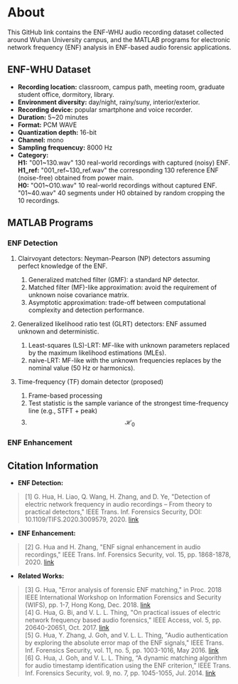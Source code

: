 # About

This GitHub link contains the ENF-WHU audio recording dataset collected around Wuhan University campus, and the MATLAB programs for electronic network frequency (ENF) analysis in ENF-based audio forensic applications.

## ENF-WHU Dataset
- **Recording location:** classroom, campus path, meeting room, graduate student office, dormitory, library.
- **Environment diversity:** day/night, rainy/suny, interior/exterior.
- **Recording device:** popular smartphone and voice recorder.
- **Duration:** 5~20 minutes
- **Format:** PCM WAVE
- **Quantization depth:** 16-bit
- **Channel:** mono
- **Sampling frequencuy:** 8000 Hz
- **Category:**<br>
  **H1:** "001\~130.wav" 130 real-world recordings with captured (noisy) ENF.<br>
  **H1_ref:** "001_ref\~130_ref.wav" the corresponding 130 reference ENF (noise-free) obtained from power main.<br>
  **H0:** "O01\~O10.wav" 10 real-world recordings without captured ENF. "01\~40.wav" 40 segments under H0 obtained by random cropping the 10 recordings.

## MATLAB Programs
### ENF Detection
1. Clairvoyant detectors: Neyman-Pearson (NP) detectors assuming perfect knowledge of the ENF.
    1. Generalized matched filter (GMF): a standard NP detector.
    2. Matched filter (MF)-like approximation: avoid the requirement of unknown noise covariance matrix.
    3. Asymptotic approximation: trade-off between computational complexity and detection performance.

2. Generalized likelihood ratio test (GLRT) detectors: ENF assumed unknown and deterministic.
    1. Least-squares (LS)-LRT: MF-like with unknown parameters replaced by the maximum likelihood estimations (MLEs).
    2. naive-LRT: MF-like with the unknown frequencies replaces by the nominal value (50 Hz or harmonics).

3. Time-frequency (TF) domain detector (proposed)
    1. Frame-based processing
    2. Test statistic is the sample variance of the strongest time-frequency line (e.g., STFT + peak)
    3. $$\mathcal{H}_0$$


### ENF Enhancement

## Citation Information
- **ENF Detection:**
 > \[1] G. Hua, H. Liao, Q. Wang, H. Zhang, and D. Ye, "Detection of electric network frequency in audio recordings – From theory to practical detectors," IEEE Trans. Inf. Forensics Security, DOI: 10.1109/TIFS.2020.3009579, 2020. [link](https://ieeexplore.ieee.org/document/9143185)
- **ENF Enhancement:**
 > \[2] G. Hua and H. Zhang, "ENF signal enhancement in audio recordings," IEEE Trans. Inf. Forensics Security, vol. 15, pp. 1868-1878, 2020. [link](https://ieeexplore.ieee.org/document/8894138)
- **Related Works:**
 > \[3] G. Hua, "Error analysis of forensic ENF matching," in Proc. 2018 IEEE International Workshop on Information Forensics and Security (WIFS), pp. 1-7, Hong Kong, Dec. 2018. [link](https://ieeexplore.ieee.org/document/8630786)<br>
 > \[4] G. Hua, G. Bi, and V. L. L. Thing, "On practical issues of electric network frequency based audio forensics," IEEE Access, vol. 5, pp. 20640-20651, Oct. 2017. [link](https://ieeexplore.ieee.org/document/7807225)<br>
 > \[5] G. Hua, Y. Zhang, J. Goh, and V. L. L. Thing, "Audio authentication by exploring the absolute error map of the ENF signals," IEEE Trans. Inf. Forensics Security, vol. 11, no. 5, pp. 1003-1016, May 2016. [link](https://ieeexplore.ieee.org/document/7378470)<br>
 > \[6] G. Hua, J. Goh, and V. L. L. Thing, “A dynamic matching algorithm for audio timestamp identification using the ENF criterion,” IEEE Trans. Inf. Forensics Security, vol. 9, no. 7, pp. 1045-1055, Jul. 2014. [link](https://ieeexplore.ieee.org/document/6808537)


